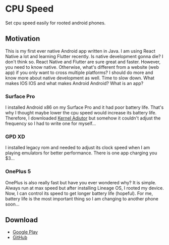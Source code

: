 # CPU Speed
Set cpu speed easily for rooted android phones.

## Motivation
This is my first ever native Android app written in Java. I am using React Native a lot and learning Flutter recently. Is native development gonna die? I don't think so. React Native and Flutter are sure great and faster. However, you need to know native. Otherwise, what's different from a website (web app) if you only want to cross multiple platforms? I should do more and know more about native development as well. Time to slow down. What makes IOS IOS and what makes Android Android? What is an app?

### Surface Pro
I installed Android x86 on my Surface Pro and it had poor battery life. That's why I thought maybe lower the cpu speed would increase its battery life. Therefore, I downloaded [Kernel Adiutor](https://play.google.com/store/apps/details?id=com.grarak.kerneladiutor&hl=en_US) but somehow it couldn't adjust the frequency so I had to write one for myself...

### GPD XD
I installed legacy rom and needed to adjust its clock speed when I am playing emulators for better performance. There is one app charging you $3...

### OnePlus 5
OnePlus is also really fast but have you ever wondered why? It is simple. Always run at max speed but after installing Lineage OS, I rooted my device. Now, I can control its speed to get longer battery life (hopeful). For me, battery life is the most important thing so I am changing to another phone soon...

## Download
- [Google Play](https://play.google.com/store/apps/details?id=com.yihengquan.cpuspeed)
- [GitHub](https://github.com/HenryQuan/CPUSpeed/releases/latest)
